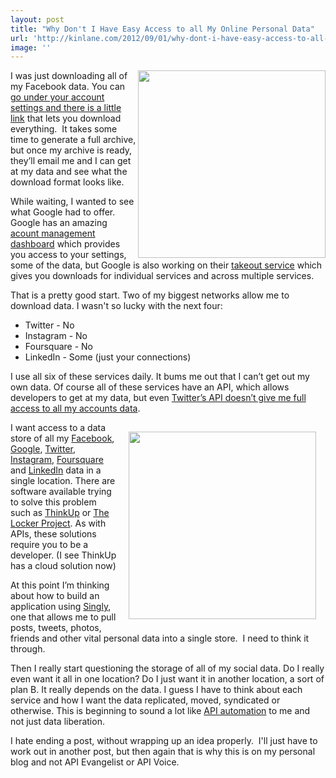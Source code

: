 ```yaml
---
layout: post
title: "Why Don't I Have Easy Access to all My Online Personal Data"
url: 'http://kinlane.com/2012/09/01/why-dont-i-have-easy-access-to-all-my-online-personal-data/'
image: ''
---
```


<img src="https://s3.amazonaws.com/kinlane-productions/facebook/Facebook+Download+Your+Archive.png" alt="" width="300" align="right" />

I was just downloading all of my Facebook data. You can [go under your account settings and there is a little link][1] that lets you download everything.  It takes some time to generate a full archive, but once my archive is ready, they’ll email me and I can get at my data and see what the download format looks like.

While waiting, I wanted to see what Google had to offer. Google has an amazing [acount management dashboard][2] which provides you access to your settings, some of the data, but Google is also working on their [takeout service][3] which gives you downloads for individual services and across multiple services.

That is a pretty good start. Two of my biggest networks allow me to download data. I wasn't so lucky with the next four:

  * Twitter - No
  * Instagram - No
  * Foursquare - No
  * LinkedIn - Some (just your connections)

I use all six of these services daily. It bums me out that I can’t get out my own data. Of course all of these services have an API, which allows developers to get at my data, but even [Twitter’s API doesn’t give me full access to all my accounts data][4].

<img style="padding: 15px;" src="https://s3.amazonaws.com/kinlane-productions/api-evangelist/ifthisthenthat/IFTTT-My-Recipes.png" alt="" width="300" align="right" />

I want access to a data store of all my [Facebook][5], [Google][6], [Twitter][7], [Instagram][8], [Foursquare][9] and [LinkedIn][10] data in a single location. There are software available trying to solve this problem such as [ThinkUp][11] or [The Locker Project][12]. As with APIs, these solutions require you to be a developer. (I see ThinkUp has a cloud solution now)

At this point I’m thinking about how to build an application using [Singly][13], one that allows me to pull posts, tweets, photos, friends and other vital personal data into a single store.  I need to think it through.

Then I really start questioning the storage of all of my social data. Do I really even want it all in one location? Do I just want it in another location, a sort of plan B. It really depends on the data. I guess I have to think about each service and how I want the data replicated, moved, syndicated or otherwise. This is beginning to sound a lot like [API automation][14] to me and not just data liberation.

I hate ending a post, without wrapping up an idea properly.  I'll just have to work out in another post, but then again that is why this is on my personal blog and not API Evangelist or API Voice.

   [1]: https://www.facebook.com/download
   [2]: https://www.google.com/dashboard
   [3]: https://www.google.com/takeout/ (takeout service)
   [4]: http://apivoice.com/2012/06/29/twitter-continues-to-restrict-access-to-our-tweets/ (Twitter’s API doesn’t give me full access to all my accounts data)
   [5]: https://www.singly.com/docs/facebook (Facebook)
   [6]: https://www.singly.com/docs/gcontacts (Google)
   [7]: https://www.singly.com/docs/twitter (Twitter)
   [8]: https://www.singly.com/docs/instagram (Instagram)
   [9]: https://www.singly.com/docs/foursquare (Foursquare)
   [10]: https://www.singly.com/docs/linkedin (LinkedIn)
   [11]: http://thinkupapp.com/ (ThinkUp)
   [12]: http://lockerproject.org/ (The Locker Project)
   [13]: https://singly.com (Singly)
   [14]: http://apievangelist.com/2012/08/21/api-automation-platforms/ (API Automation)
